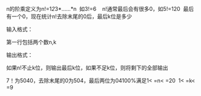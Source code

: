 n的阶乘定义为n!=1*2*3*……*n  如3!=6    n!通常最后会有很多0，如5!=120  最后有一个0，现在统计n!去除末尾的0后，最后k位是多少

输入格式：    

第一行包括两个数n,k

输出格式：

如果n!不止k位，则输出最后k位，如果不足k位，则将剩下的全部输出

7！为5040，去除末尾的0为504，最后两位为04100%满足1< =n< =20  1< =k< =9
